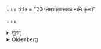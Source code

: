 +++
title = "20 प्लक्षशाखास्ववदानानि कृत्वा"

+++

<details><summary>मूलम्</summary>

प्लक्षशाखास्ववदानानि कृत्वा २०
</details>

<details><summary>Oldenberg</summary>

19. The Avadānas he puts on branches of the Plaksha tree.
</details>
